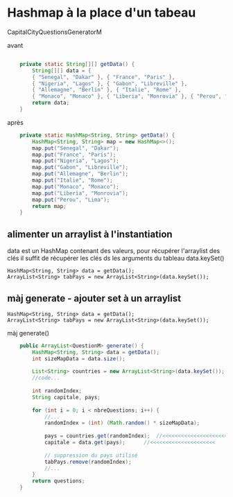 # Hashmap à la place d'un tabeau

CapitalCityQuestionsGeneratorM 

avant 

````java

	private static String[][] getData() {
		String[][] data = { 
		{ "Senegal", "Dakar" }, { "France", "Paris" }, 
		{ "Nigeria", "Lagos" }, { "Gabon", "Libreville" }, 
		{ "Allemagne", "Berlin" }, { "Italie", "Rome" }, 
		{ "Monaco", "Monaco" }, { "Liberia", "Monrovia" }, { "Perou", "Lima" } };
		return data;
	}
````

après

````java
	private static HashMap<String, String> getData() {
		HashMap<String, String> map = new HashMap<>(); 
		map.put("Senegal", "Dakar");
		map.put("France", "Paris"); 
		map.put("Nigeria", "Lagos");
		map.put("Gabon", "Libreville"); 
		map.put("Allemagne", "Berlin"); 
		map.put("Italie", "Rome"); 
		map.put("Monaco", "Monaco");
		map.put("Liberia", "Monrovia");
		map.put("Perou", "Lima");
		return map;
	}
````

## alimenter un arraylist à l'instantiation

data est un HashMap contenant des valeurs, pour récupérer l'arraylist des clés 
il suffit de récupérer les clés ds les arguments du tableau data.keySet()

	HashMap<String, String> data = getData();
	ArrayList<String> tabPays = new ArrayList<String>(data.keySet());


## màj generate - ajouter set à un arraylist

	HashMap<String, String> data = getData();
	ArrayList<String> tabPays = new ArrayList<String>(data.keySet());

màj generate()

````java
	public ArrayList<QuestionM> generate() {
		HashMap<String, String> data = getData();
		int sizeMapData = data.size();
				
		List<String> countries = new ArrayList<String>(data.keySet()); //<<<<<<<<<<<<< tableau des pays
		//code...
		
		int randomIndex;
		String capitale, pays;
		
		for (int i = 0; i < nbreQuestions; i++) {
			//...
			randomIndex = (int) (Math.random() * sizeMapData);
			
			pays = countries.get(randomIndex); 	//<<<<<<<<<<<<<<<<<<<<<
			capitale = data.get(pays); 		//<<<<<<<<<<<<<<<<<<<<<
						
			// suppression du pays utilisé
			tabPays.remove(randomIndex);
			//...
		}
		return questions;
	}
````
